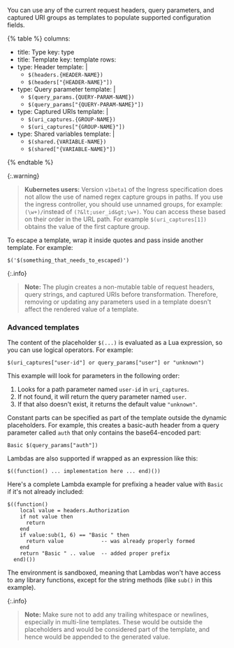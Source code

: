 You can use any of the current request headers, query parameters, and captured URI
groups as templates to populate supported configuration fields.

{% table %}
columns:
  - title: Type
    key: type
  - title: Template
    key: template
rows:
  - type: Header
    template: |
      * `$(headers.{HEADER-NAME})`
      * `$(headers["{HEADER-NAME}"])`
  - type: Query parameter
    template: |
      * `$(query_params.{QUERY-PARAM-NAME})`
      * `$(query_params["{QUERY-PARAM-NAME}"])`
  - type: Captured URIs
    template: |
      * `$(uri_captures.{GROUP-NAME})`
      * `$(uri_captures["{GROUP-NAME}"])`
  - type: Shared variables
    template: |
      * `$(shared.{VARIABLE-NAME})`
      * `$(shared["{VARIABLE-NAME}"])`
    
{% endtable %}

{:.warning}
> **Kubernetes users:** Version `v1beta1` of the Ingress specification does not allow the use of named regex capture groups in paths.
If you use the ingress controller, you should use unnamed groups, for example:`(\w+)/`instead of `(?&lt;user_id&gt;\w+)`. 
You can access these based on their order in the URL path. 
For example `$(uri_captures[1])` obtains the value of the first capture group.

To escape a template, wrap it inside quotes and pass inside another template.
For example:

```
$('$(something_that_needs_to_escaped)')
```

{:.info}
> **Note:** The plugin creates a non-mutable table of request headers, query strings, and captured URIs before transformation. Therefore, removing or updating any parameters used in a template doesn't affect the rendered value of a template.

### Advanced templates

The content of the placeholder `$(...)` is evaluated as a Lua expression, so you can use logical operators. For example:

```
$(uri_captures["user-id"] or query_params["user"] or "unknown")
```

This example will look for parameters in the following order:
1. Looks for a path parameter named `user-id` in `uri_captures`.
2. If not found, it will return the query parameter named `user`.
3. If that also doesn't exist, it returns the default value `"unknown"`.

Constant parts can be specified as part of the template outside the dynamic
placeholders. For example, this creates a basic-auth header from a query parameter
called `auth` that only contains the base64-encoded part:

```
Basic $(query_params["auth"])
```

Lambdas are also supported if wrapped as an expression like this:

```
$((function() ... implementation here ... end)())
```

Here's a complete Lambda example for prefixing a header value with `Basic` if it's not
already included:

```
$((function()
    local value = headers.Authorization
    if not value then
      return
    end
    if value:sub(1, 6) == "Basic " then
      return value            -- was already properly formed
    end
    return "Basic " .. value  -- added proper prefix
  end)())
```

The environment is sandboxed, meaning that Lambdas won't have access to any
library functions, except for the string methods (like `sub()` in this example).

{:.info}
> **Note:** Make sure not to add any trailing whitespace or newlines, especially in multi-line templates. 
These would be outside the placeholders and would be considered part of the template, and hence would be appended to the generated value.